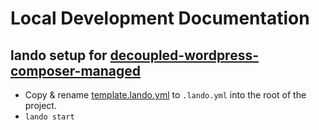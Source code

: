 # Local Development Documentation

## lando setup for [decoupled-wordpress-composer-managed](https://github.com/pantheon-systems/decoupled-wordpress-composer-managed)

- Copy & rename [template.lando.yml](https://gist.github.com/abhisekmazumdar/649fd0937574a61becf083fc4979843a) to `.lando.yml` into the root of the project.
- `lando start`
